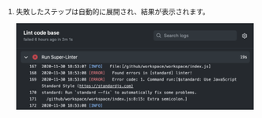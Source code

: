 1. 失敗したステップは自動的に展開され、結果が表示されます。

   ![Super linterワークフローの結果](/assets/images/help/repository/super-linter-workflow-results-updated-2.png)
